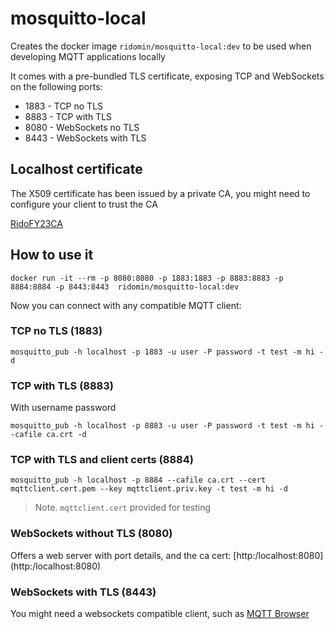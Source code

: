 # mosquitto-local

Creates the docker image `ridomin/mosquitto-local:dev` to be used when developing MQTT applications locally

It comes with a pre-bundled TLS certificate, exposing TCP and WebSockets on the following ports:

- 1883 - TCP no TLS
- 8883 - TCP with TLS
- 8080 - WebSockets no TLS
- 8443 - WebSockets with TLS

## Localhost certificate

The X509 certificate has been issued by a private CA, you might need to configure your client to trust the CA

[RidoFY23CA](ca.crt)


## How to use it

```
docker run -it --rm -p 8080:8080 -p 1883:1883 -p 8883:8883 -p 8884:8884 -p 8443:8443  ridomin/mosquitto-local:dev
```

Now you can connect with any compatible MQTT client:

### TCP no TLS (1883)
```
mosquitto_pub -h localhost -p 1883 -u user -P password -t test -m hi -d
```

### TCP with TLS (8883)

With username password

```
mosquitto_pub -h localhost -p 8883 -u user -P password -t test -m hi --cafile ca.crt -d
```

### TCP with TLS  and client certs (8884)

```
mosquitto_pub -h localhost -p 8884 --cafile ca.crt --cert mqttclient.cert.pem --key mqttclient.priv.key -t test -m hi -d
```

> Note. `mqttclient.cert` provided for testing

### WebSockets without TLS (8080)

Offers a web server with port details, and the ca cert: [http:/localhost:8080] (http:/localhost:8080)

### WebSockets with TLS (8443)

You might need a websockets compatible client, such as [MQTT Browser](https://iotmodels.github.io/pnp-mqtt/)